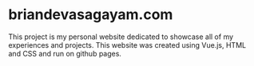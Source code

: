 # briandevasagayam.com
This project is my personal website dedicated to showcase all of my experiences and projects. This website was created using Vue.js, HTML and CSS and run on github pages.